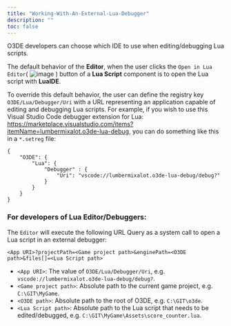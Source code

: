```yaml
---
title: "Working-With-An-External-Lua-Debugger"
description: ""
toc: false
---
```


O3DE developers can choose which IDE to use when editing/debugging Lua scripts.  

The default behavior of the **Editor**, when the user clicks the `Open in Lua Editor`(
![image](https://user-images.githubusercontent.com/66021303/232074723-d2d57322-2294-45cc-878b-45bc4e440b31.png)
) button of a **Lua Script** component is to open the Lua script with **LuaIDE**.  
  
To override this default behavior, the user can define the registry key `O3DE/Lua/Debugger/Uri` with a URL representing an application capable of editing and debugging Lua scripts. For example, if you wish to use this Visual Studio Code debugger extension for Lua: https://marketplace.visualstudio.com/items?itemName=lumbermixalot.o3de-lua-debug, you can do something like this in a `*.setreg` file:  
```
{
    "O3DE": {
        "Lua": {
            "Debugger" : {
                "Uri": "vscode://lumbermixalot.o3de-lua-debug/debug?" 
            }
        }
    }
}
```

### For developers of Lua Editor/Debuggers:    
The `Editor` will execute the following URL Query as a system call to open a Lua script in an external debugger:
```  
<App URI>?projectPath=<Game project path>&enginePath=<O3DE path>&files[]=<Lua Script path>
```
* `<App URI>`: The value of `O3DE/Lua/Debugger/Uri`, e.g. `vscode://lumbermixalot.o3de-lua-debug/debug?`.  
* `<Game project path>`: Absolute path to the current game project, e.g. `C:\GIT\MyGame`.
* `<O3DE path>`: Absolute path to the root of O3DE, e.g. `C:\GIT\o3de`.  
* `<Lua Script path>`: Absolute path to the Lua script that needs to be edited/debugged, e.g. `C:\GIT\MyGame\Assets\score_counter.lua`.  

